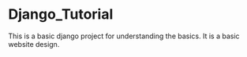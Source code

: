 # Django_Tutorial
This is a basic django project for understanding the basics.
It is a basic website design.
